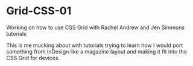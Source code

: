 # Grid-CSS-01
Working on how to use CSS Grid with Rachel Andrew and Jen Simmons tutorials

This is me mucking about with tutorials trying to learn how I would port something from InDesign like a magazine layout and making it fit into the CSS Grid for devices.
